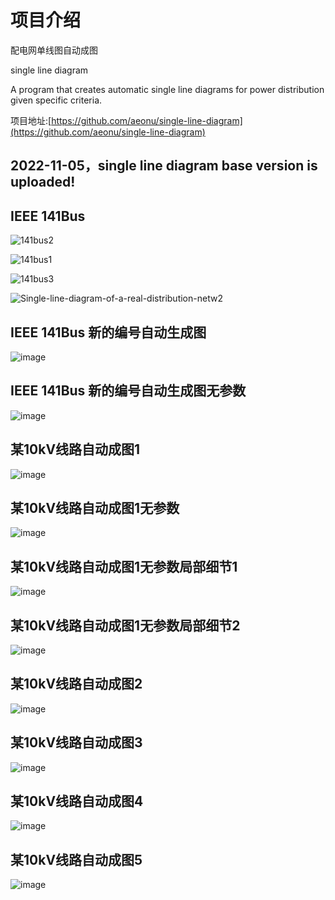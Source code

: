 # 项目介绍

配电网单线图自动成图

single line diagram

A program that creates automatic single line diagrams for power distribution given specific criteria. 

项目地址:[https://github.com/aeonu/single-line-diagram](https://github.com/aeonu/single-line-diagram)


## 2022-11-05，single line diagram base version is uploaded!


## IEEE 141Bus


![141bus2](https://user-images.githubusercontent.com/96326382/196185265-c3471a95-659b-43e4-bc63-905384df19d4.png)


![141bus1](https://user-images.githubusercontent.com/96326382/196185338-2365b77d-4ef9-4541-9394-224a73b8592c.jpg)


![141bus3](https://user-images.githubusercontent.com/96326382/196185380-eb307bc3-f91e-4b38-a294-2ba60de7fa70.png)


![Single-line-diagram-of-a-real-distribution-netw2](https://user-images.githubusercontent.com/96326382/196189768-3e7e51bf-a29e-44f6-b753-0287d6513af0.png)


## IEEE 141Bus 新的编号自动生成图

![image](https://user-images.githubusercontent.com/96326382/196043186-f388a847-e7a4-407d-9101-08f9986fd143.png)

## IEEE 141Bus 新的编号自动生成图无参数
![image](https://user-images.githubusercontent.com/96326382/198835471-5f7c4116-cc43-45a3-9913-79aff37a7990.png)


## 某10kV线路自动成图1
![image](https://user-images.githubusercontent.com/96326382/198287578-a4f3199b-1171-45c1-8729-8acb9f08b312.png)

## 某10kV线路自动成图1无参数
![image](https://user-images.githubusercontent.com/96326382/198814851-0fe93034-b12a-425a-930d-bd7dd832207c.png)

## 某10kV线路自动成图1无参数局部细节1
![image](https://user-images.githubusercontent.com/96326382/198834241-d0687d97-8c71-4dd2-8fde-6c282549cfed.png)

## 某10kV线路自动成图1无参数局部细节2
![image](https://user-images.githubusercontent.com/96326382/198834889-6ca47372-d667-4db1-bd0d-61b6a1e9013b.png)


## 某10kV线路自动成图2
![image](https://user-images.githubusercontent.com/96326382/198639308-6fd08962-932e-4db0-a275-f3e774f59eb1.png)

## 某10kV线路自动成图3
![image](https://user-images.githubusercontent.com/96326382/198814887-2acd8562-12dd-4cbd-85d3-5cefa0a96f21.png)


## 某10kV线路自动成图4
![image](https://user-images.githubusercontent.com/96326382/198816350-0a05a94c-2e8d-4a01-8bc4-6c27550aad2b.png)

## 某10kV线路自动成图5
![image](https://user-images.githubusercontent.com/96326382/199049160-dc3c5310-4803-429a-992b-5515b8655ab3.png)


